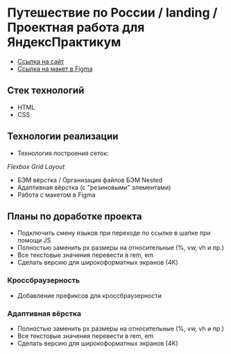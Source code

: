 # Путешествие по России / landing / Проектная работа для ЯндексПрактикум

-   [Ссылка на сайт](https://hannahstarling.github.io/russian-travel/)
-   [Ссылка на макет в Figma](https://www.figma.com/file/5S2WSbEFL6awjVWJ0NWL8Q/Sprint-3_-Russia-_-desktop-mobile?node-id=28503%3A0)

## Стек технологий

-   HTML
-   CSS

## Технологии реализации

-   Технология построения сеток:

_Flexbox_
_Grid Layout_

-   БЭМ вёрстка / Организация файлов БЭМ Nested
-   Адаптивная вёрстка (с "резиновыми" элементами)
-   Работа с макетом в Figma

## Планы по доработке проекта

-   Подключить смену языков при переходе по ссылке в шапке при помощи JS
-   Полностью заменить px размеры на относительные (%, vw, vh и пр.)
-   Все текстовые значения перевести в rem, em
-   Сделать версию для широкоформатных экранов (4K)

### Кроссбраузерность

-   Добавление префиксов для кроссбраузерности

### Адаптивная вёрстка

-   Полностью заменить px размеры на относительные (%, vw, vh и пр.)
-   Все текстовые значения перевести в rem, em
-   Сделать версию для широкоформатных экранов (4K)
